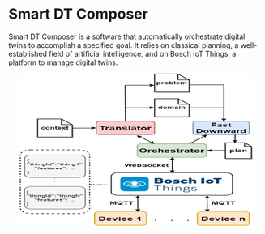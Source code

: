 # Smart DT Composer

Smart DT Composer is a software that automatically orchestrate digital twins to accomplish a specified goal. It relies on classical planning, a well-established field of artificial intelligence, and on Bosch IoT Things, a platform to manage digital twins.

<p align="center">
  <img width="460" height="300" src="img/architecture.png">
</p>
